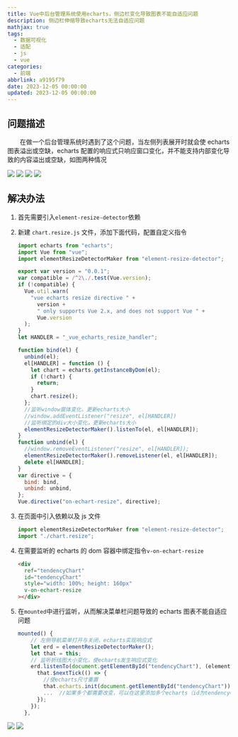```yaml
---
title: Vue中后台管理系统使用echarts，侧边栏变化导致图表不能自适应问题
description: 侧边栏伸缩导致echarts无法自适应问题
mathjax: true
tags:
  - 数据可视化
  - 适配
  - js
  - vue
categories:
  - 前端
abbrlink: a9195f79
date: 2023-12-05 00:00:00
updated: 2023-12-05 00:00:00
---
```


## 问题描述

&emsp;&emsp;在做一个后台管理系统时遇到了这个问题，当左侧列表展开时就会使 echarts 图表溢出或空缺，echarts 配置的响应式只响应窗口变化，并不能支持内部变化导致的内容溢出或空缺，如图两种情况

<div class='blog-img'>
    <img src="https://fastly.jsdelivr.net/gh/1405720461/blog_img@main/study/17.webp" />
    <img src="https://fastly.jsdelivr.net/gh/1405720461/blog_img@main/study/18.webp" />
    <img src="https://fastly.jsdelivr.net/gh/1405720461/blog_img@main/study/19.webp" />
    <img src="https://fastly.jsdelivr.net/gh/1405720461/blog_img@main/study/20.webp" />
</div>

## 解决办法

1. 首先需要引入`element-resize-detector`依赖

2. 新建 `chart.resize.js` 文件，添加下面代码，配置自定义指令

   ```js
   import echarts from "echarts";
   import Vue from "vue";
   import elementResizeDetectorMaker from "element-resize-detector";

   export var version = "0.0.1";
   var compatible = /^2\./.test(Vue.version);
   if (!compatible) {
     Vue.util.warn(
       "vue echarts resize directive " +
         version +
         " only supports Vue 2.x, and does not support Vue " +
         Vue.version
     );
   }
   let HANDLER = "_vue_echarts_resize_handler";

   function bind(el) {
     unbind(el);
     el[HANDLER] = function () {
       let chart = echarts.getInstanceByDom(el);
       if (!chart) {
         return;
       }
       chart.resize();
     };
     //监听window窗体变化，更新echarts大小
     //window.addEventListener("resize", el[HANDLER])
     //监听绑定的div大小变化，更新echarts大小
     elementResizeDetectorMaker().listenTo(el, el[HANDLER]);
   }
   function unbind(el) {
     //window.removeEventListener("resize", el[HANDLER]);
     elementResizeDetectorMaker().removeListener(el, el[HANDLER]);
     delete el[HANDLER];
   }
   var directive = {
     bind: bind,
     unbind: unbind,
   };
   Vue.directive("on-echart-resize", directive);
   ```

3. 在页面中引入依赖以及 js 文件

   ```js
   import elementResizeDetectorMaker from "element-resize-detector";
   import "./chart.resize";
   ```

4. 在需要监听的 echarts 的 dom 容器中绑定指令`v-on-echart-resize`

   ```html
   <div
     ref="tendencyChart"
     id="tendencyChart"
     style="width: 100%; height: 160px"
     v-on-echart-resize
   ></div>
   ```

5. 在`mounted`中进行监听，从而解决菜单栏问题导致的 echarts 图表不能自适应问题

   ```js
   mounted() {
       // 左侧导航菜单打开与关闭，echarts实现响应式
       let erd = elementResizeDetectorMaker();
       let that = this;
       // 监听折线图大小变化，使echarts发生响应式变化
       erd.listenTo(document.getElementById("tendencyChart"), (element) => {
         that.$nextTick(() => {
           //使echarts尺寸重置
           that.echarts.init(document.getElementById("tendencyChart")).resize();
           ...	//如果多个都需要改变，可以在这里添加多个echarts（id为tendencyChart的图表尺寸发生改变时，写入的echartst图表都跟着改变）
         });
       });
     },
   ```

<div class='blog-img'>
    <img src="https://fastly.jsdelivr.net/gh/1405720461/blog_img@main/study/21.webp" />
    <img src="https://fastly.jsdelivr.net/gh/1405720461/blog_img@main/study/22.webp" />
</div>
